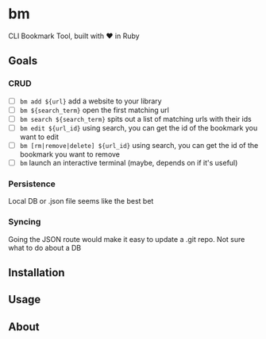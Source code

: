 # bm
CLI Bookmark Tool, built with ❤️ in Ruby


## Goals

### CRUD

- [ ] `bm add ${url}` add a website to your library
- [ ] `bm ${search_term}` open the first matching url
- [ ] `bm search ${search_term}` spits out a list of matching urls with their ids
- [ ] `bm edit ${url_id}` using search, you can get the id of the bookmark you want to edit
- [ ] `bm [rm|remove|delete] ${url_id}` using search, you can get the id of the bookmark you want to remove
- [ ] `bm` launch an interactive terminal (maybe, depends on if it's useful)

### Persistence

Local DB or .json file seems like the best bet

### Syncing

Going the JSON route would make it easy to update a .git repo. Not sure what to do about a DB


## Installation


## Usage


## About

